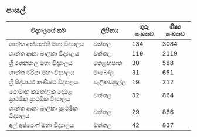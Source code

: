 <div class="container mt-5">
    <h2 class="text-center mb-4">පාසල්</h2>
    <table class="table table-bordered">
        <thead>
            <tr>
                <th>විද්‍යාලයේ නම</th>
                <th>ලිපිනය</th>
                <th>ගුරු සංඛ්‍යාව</th>
                <th>ශිෂ්‍ය සංඛ්‍යාව</th>
            </tr>
        </thead>
        <tbody>
            <tr>
                <td>ශාන්ත අන්තෝනි මහා විද්‍යාලය</td>
                <td>වත්තල</td>
                <td>134</td>
                <td>3084</td>
            </tr>
            <tr>
                <td>ශාන්ත ආනා බාලිකා විද්‍යාලය</td>
                <td>වත්තල</td>
                <td>119</td>
                <td>2119</td>
            </tr>
            <tr>
                <td>ශ්‍රී රතනපාල මහා විද්‍යාලය</td>
                <td>තෙළඟපාත</td>
                <td>30</td>
                <td>588</td>
            </tr>
            <tr>
                <td>ශාන්ත මරියා මහා විද්‍යාලය</td>
                <td>මාබෝල</td>
                <td>31</td>
                <td>651</td>
            </tr>
            <tr>
                <td>ශ්‍රී සිද්ධාර්ථ කණිෂ්ඨ විද්‍යාලය</td>
                <td>වැලිකඩමුල්ල</td>
                <td>19</td>
                <td>212</td>
            </tr>
            <tr>
                <td>රෝමානු කතෝලික දෙමළ ප්‍රාථමික ප්‍රාථමික විද්‍යාලය</td>
                <td>වත්තල</td>
                <td>32</td>
                <td>864</td>
            </tr>
            <tr>
                <td>ශාන්ත ආනා බාලිකා ප්‍රාථමික විද්‍යාලය</td>
                <td>වත්තල</td>
                <td>29</td>
                <td>886</td>
            </tr>
            <tr>
                <td>අල් අෂ්රොෆ් මහා විද්‍යාලය</td>
                <td>වත්තල</td>
                <td>42</td>
                <td>837</td>
            </tr>
        </tbody>
    </table>
</div>
